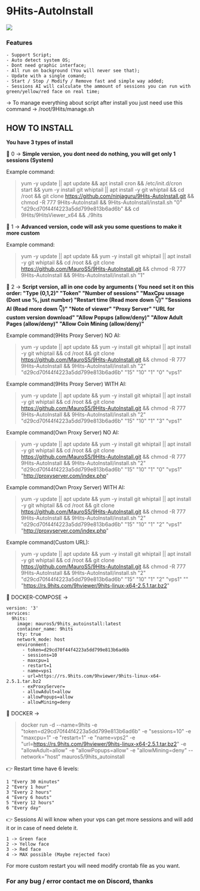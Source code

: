 # 9Hits-AutoInstall

![](https://pbs.twimg.com/profile_images/801085299988123649/RyfqK0ww_200x200.jpg)

### Features

    - Support Script;
    - Auto detect system OS;
    - Dont need graphic interface;
    - All run on background (You will never see that);
    - Update with a single comand;
    - Start / Stop / Modify / Remove fast and simple way added;
    - Sessions AI will calculate the ammount of sessions you can run with green/yellow/red face on real time;


-> To manage everything about script after install you just need use this command ->
/root/9Hits/manage.sh

## **HOW TO INSTALL**

**You have 3 types of install**

📌 0 -> **Simple version, you dont need do nothing, you will get only 1 sessions (System)**

Example command:

>yum -y update || apt update && apt install cron && /etc/init.d/cron start && yum -y install git whiptail || apt install -y git whiptail && cd /root && git clone https://github.com/ninjaguru/9Hits-AutoInstall.git && chmod -R 777 9Hits-AutoInstall && 9Hits-AutoInstall/install.sh "0" "d29cd70f44f4223a5dd799e813b6ad6b" && cd 9Hits/9HitsViewer_x64 && ./9hits

📌 1 -> **Advanced version, code will ask you some questions to make it more custom**

Example command:

>yum -y update || apt update && yum -y install git whiptail || apt install -y git whiptail && cd /root && git clone https://github.com/MauroS5/9Hits-AutoInstall.git && chmod -R 777 9Hits-AutoInstall && 9Hits-AutoInstall/install.sh "1"

📌 2 -> **Script version, all in one code by arguments ( You need set it on this order: "Type (0,1,2)" "Token" "Number of sessions" "MaxCpu ussage (Dont use %, just number) "Restart time (Read more down 👇)" "Sessions AI (Read more down 👇)" "Note of viewer" "Proxy Server" "URL for custom version download" "Allow Popups (allow/deny)" "Allow Adult Pages (allow/deny)" "Allow Coin Mining (allow/deny)"**

Example command(9Hits Proxy Server) NO AI:

>yum -y update || apt update && yum -y install git whiptail || apt install -y git whiptail && cd /root && git clone https://github.com/MauroS5/9Hits-AutoInstall.git && chmod -R 777 9Hits-AutoInstall && 9Hits-AutoInstall/install.sh "2" "d29cd70f44f4223a5dd799e813b6ad6b" "15" "10" "1" "0" "vps1"

Example command(9Hits Proxy Server) WITH AI:

>yum -y update || apt update && yum -y install git whiptail || apt install -y git whiptail && cd /root && git clone https://github.com/MauroS5/9Hits-AutoInstall.git && chmod -R 777 9Hits-AutoInstall && 9Hits-AutoInstall/install.sh "2" "d29cd70f44f4223a5dd799e813b6ad6b" "15" "10" "1" "3" "vps1"

Example command(Own Proxy Server) NO AI:

>yum -y update || apt update && yum -y install git whiptail || apt install -y git whiptail && cd /root && git clone https://github.com/MauroS5/9Hits-AutoInstall.git && chmod -R 777 9Hits-AutoInstall && 9Hits-AutoInstall/install.sh "2" "d29cd70f44f4223a5dd799e813b6ad6b" "15" "10" "1" "0" "vps1" "http://proxyserver.com/index.php"

Example command(Own Proxy Server) WITH AI:

>yum -y update || apt update && yum -y install git whiptail || apt install -y git whiptail && cd /root && git clone https://github.com/MauroS5/9Hits-AutoInstall.git && chmod -R 777 9Hits-AutoInstall && 9Hits-AutoInstall/install.sh "2" "d29cd70f44f4223a5dd799e813b6ad6b" "15" "10" "1" "2" "vps1" "http://proxyserver.com/index.php"

Example command(Custom URL):

>yum -y update || apt update && yum -y install git whiptail || apt install -y git whiptail && cd /root && git clone https://github.com/MauroS5/9Hits-AutoInstall.git && chmod -R 777 9Hits-AutoInstall && 9Hits-AutoInstall/install.sh "2" "d29cd70f44f4223a5dd799e813b6ad6b" "15" "10" "1" "2" "vps1" "" "https://rs.9hits.com/9hviewer/9hits-linux-x64-2.5.1.tar.bz2"

📌 DOCKER-COMPOSE ->

    version: '3'
    services:
      9hits:
        image: mauros5/9hits_autoinstall:latest
        container_name: 9hits
        tty: true
        network_mode: host
        environment:
          - token=d29cd70f44f4223a5dd799e813b6ad6b
          - sessions=10
          - maxcpu=1
          - restart=1
          - name=vps1
          - url=https://rs.9hits.com/9hviewer/9hits-linux-x64-2.5.1.tar.bz2
          - exProxyServer=
          - allowAdult=allow
          - allowPopups=allow
          - allowMining=deny

📌 DOCKER ->

>docker run -d --name=9hits -e "token=d29cd70f44f4223a5dd799e813b6ad6b" -e "sessions=10" -e "maxcpu=1" -e "restart=1" -e "name=vps2" -e "url=https://rs.9hits.com/9hviewer/9hits-linux-x64-2.5.1.tar.bz2" -e "allowAdult=allow" -e "allowPopups=allow" -e "allowMining=deny" --network="host" mauros5/9hits_autoinstall

👉 Restart time have 6 levels:

    1 "Every 30 minutes"
    2 "Every 1 hour"
    3 "Every 2 hours"
    4 "Every 6 houts" 
    5 "Every 12 hours"
    6 "Every day"

👉 Sessions AI will know when your vps can get more sessions and will add it or in case of need delete it.

    1 -> Green face
    2 -> Yellow face
    3 -> Red face
    4 -> MAX possible (Maybe rejected face)

For more custom restart you will need modify crontab file as you want.

### For any bug / error contact me on Discord, thanks
